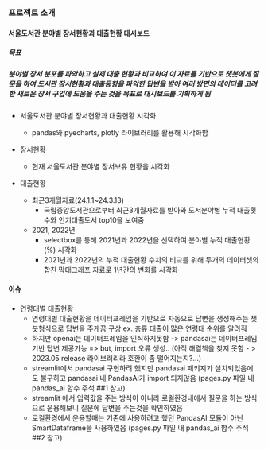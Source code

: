 ### 프로젝트 소개

#### 서울도서관 분야별 장서현황과 대출현황 대시보드

##### 목표
##### 분야별 장서 분포를 파악하고 실제 대출 현황과 비교하여 이 자료를 기반으로 챗봇에게 질문을 하여 도서관 장서현황과 대출동향을 파악한 답변을 받아 여러 방면의 데이터를 고려한 새로운 장서 구입에 도움을 주는 것을 목표로 대시보드를 기획하게 됨

- 서울도서관 분야별 장서현황과 대출현황 시각화
    - pandas와 pyecharts, plotly 라이브러리를 활용해 시각화함

- 장서현황
    - 현재 서울도서관 분야별 장서보유 현황을 시각화

- 대출현황
    - 최근3개월자료(24.1.1~24.3.13)
        - 국립중앙도서관으로부터 최근3개월자료를 받아와 도서분야별 누적 대출횟수와 인기대출도서 top10을 보여줌
    - 2021, 2022년
        - selectbox를 통해 2021년과 2022년을 선택하여 분야별 누적 대출현황(%) 시각화
        - 2021년과 2022년의 누적 대출현황 수치의 비교를 위해 두개의 데이터셋의 합친 막대그래프 자료로 1년간의 변화를 시각화

#### 이슈
- 연령대별 대출현황
    - 연령대별 대출현황을 데이터프레임을 기반으로 자동으로 답변을 생성해주는 챗봇형식으로 답변을 주게끔 구상
    ex. 총류 대출이 많은 연령대 순위를 알려줘
    - 하지만 openai는 데이터프레임을 인식하지못함 -> pandasai는 데이터프레임 기반 답변 제공가능
    => but, import 오류 생성.. (아직 해결책을 찾지 못함 - > 2023.05 release 라이브러리라 호환이 좀 떨어지는지?...)
    - streamlit에서 pandasai 구현하려 했지만 pandasai 패키지가 설치되었음에도 불구하고 pandasai 내 PandasAI가 import 되지않음
      (pages.py 파일 내 pandas_ai 함수 주석 ##1 참고)
    - streamlit 에서 입력값을 주는 방식이 아니라 로컬환경내에서 질문을 하는 방식으로 운용해보니 질문에 답변을 주는것을 확인하였음
    - 로컬환경에서 운용할때는 기존에 사용하려고 했던 PandasAI 모듈이 아닌 SmartDataframe을 사용하였음
      (pages.py 파일 내 pandas_ai 함수 주석 ##2 참고)